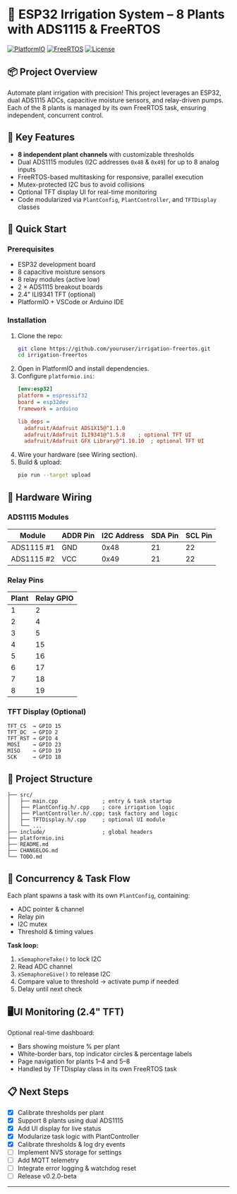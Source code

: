 # 🌿 ESP32 Irrigation System – 8 Plants with ADS1115 & FreeRTOS

[![PlatformIO](https://img.shields.io/badge/PlatformIO-ESP32-blue)](https://platformio.org/)  [![FreeRTOS](https://img.shields.io/badge/FreeRTOS-ESP32-orange)](https://www.freertos.org/)  [![License](https://img.shields.io/badge/License-MIT-green)](LICENSE)

## 📦 Project Overview

Automate plant irrigation with precision! This project leverages an ESP32, dual ADS1115 ADCs, capacitive moisture sensors, and relay-driven pumps. Each of the 8 plants is managed by its own FreeRTOS task, ensuring independent, concurrent control.

## 🎯 Key Features

- **8 independent plant channels** with customizable thresholds
- Dual ADS1115 modules (I2C addresses `0x48` & `0x49`) for up to 8 analog inputs
- FreeRTOS-based multitasking for responsive, parallel execution
- Mutex-protected I2C bus to avoid collisions
- Optional TFT display UI for real-time monitoring
- Code modularized via `PlantConfig`, `PlantController`, and `TFTDisplay` classes  


## 🚀 Quick Start

### Prerequisites

- ESP32 development board
- 8 capacitive moisture sensors
- 8 relay modules (active low)
- 2 × ADS1115 breakout boards
- 2.4" ILI9341 TFT (optional)
- PlatformIO + VSCode or Arduino IDE

### Installation

1. Clone the repo:
   ```bash
   git clone https://github.com/youruser/irrigation-freertos.git
   cd irrigation-freertos
   ```
2. Open in PlatformIO and install dependencies.
3. Configure `platformio.ini`:
   ```ini
   [env:esp32]
   platform = espressif32
   board = esp32dev
   framework = arduino

   lib_deps =
     adafruit/Adafruit ADS1X15@^1.1.0
     adafruit/Adafruit ILI9341@^1.5.8    ; optional TFT UI
     adafruit/Adafruit GFX Library@^1.10.10  ; optional TFT UI
   ```
4. Wire your hardware (see Wiring section).
5. Build & upload:
   ```bash
   pio run --target upload
   ```

## 🔌 Hardware Wiring

### ADS1115 Modules

| Module     | ADDR Pin | I2C Address | SDA Pin | SCL Pin |
|------------|----------|-------------|---------|---------|
| ADS1115 #1 | GND      | 0x48        | 21      | 22      |
| ADS1115 #2 | VCC      | 0x49        | 21      | 22      |

### Relay Pins

| Plant | Relay GPIO |
|-------|------------|
| 1     | 2          |
| 2     | 4          |
| 3     | 5          |
| 4     | 15         |
| 5     | 16         |
| 6     | 17         |
| 7     | 18         |
| 8     | 19         |

### TFT Display (Optional)

```
TFT_CS  → GPIO 15
TFT_DC  → GPIO 2
TFT_RST → GPIO 4
MOSI    → GPIO 23
MISO    → GPIO 19
SCK     → GPIO 18
```  

## 📁 Project Structure

```
├── src/
│   ├── main.cpp              ; entry & task startup
│   ├── PlantConfig.h/.cpp    ; core irrigation logic
│   ├── PlantController.h/.cpp; task factory and logic
│   ├── TFTDisplay.h/.cpp     ; optional UI module
│   └── ...
├── include/                  ; global headers
├── platformio.ini
├── README.md
├── CHANGELOG.md
└── TODO.md
```

## 🔐 Concurrency & Task Flow

Each plant spawns a task with its own `PlantConfig`, containing:
- ADC pointer & channel
- Relay pin
- I2C mutex
- Threshold & timing values

**Task loop:**
1. `xSemaphoreTake()` to lock I2C
2. Read ADC channel
3. `xSemaphoreGive()` to release I2C
4. Compare value to threshold → activate pump if needed
5. Delay until next check

## 🖥UI Monitoring (2.4" TFT)

Optional real-time dashboard:
- Bars showing moisture % per plant
- White-border bars, top indicator circles & percentage labels
- Page navigation for plants 1–4 and 5–8
- Handled by TFTDisplay class in its own FreeRTOS task

## 📋 Next Steps

- [x] Calibrate thresholds per plant
- [x] Support 8 plants using dual ADS1115
- [x] Add UI display for live status
- [x] Modularize task logic with PlantController
- [x] Calibrate thresholds & log dry events
- [ ] Implement NVS storage for settings
- [ ] Add MQTT telemetry
- [ ] Integrate error logging & watchdog reset
- [ ] Release v0.2.0-beta

---

